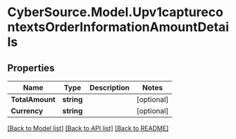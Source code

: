 # CyberSource.Model.Upv1capturecontextsOrderInformationAmountDetails
## Properties

Name | Type | Description | Notes
------------ | ------------- | ------------- | -------------
**TotalAmount** | **string** |  | [optional] 
**Currency** | **string** |  | [optional] 

[[Back to Model list]](../README.md#documentation-for-models) [[Back to API list]](../README.md#documentation-for-api-endpoints) [[Back to README]](../README.md)

